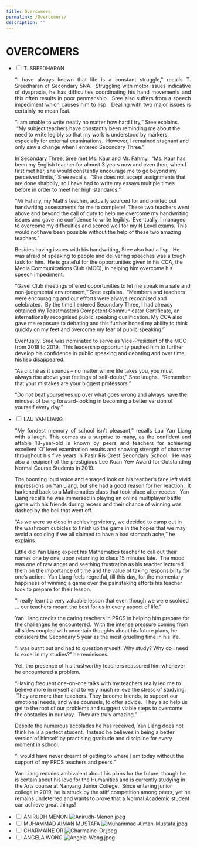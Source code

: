 ```yaml
---
title: Overcomers
permalink: /Overcomers/
description: ""
---
```

<h1>OVERCOMERS</h1>

<ul class="jekyllcodex_accordion">

<li>
<input type="checkbox" id="accordion1">
<label for="accordion1">T. SREEDHARAN</label>
<p align="justify">“I have always known that life is a constant struggle,” recalls T. Sreedharan of Secondary 5NA.  Struggling with motor issues indicative of dyspraxia, he has difficulties coordinating his hand movements and this often results in poor penmanship.  Sree also suffers from a speech impediment which causes him to lisp.  Dealing with two major issues is certainly no mean feat.

“I am unable to write neatly no matter how hard I try,” Sree explains.  “My subject teachers have constantly been reminding me about the need to write legibly so that my work is understood by markers, especially for external examinations.  However, I remained stagnant and only saw a change when I entered Secondary Three.”

In Secondary Three, Sree met Ms. Kaur and Mr. Fahmy.  “Ms. Kaur has been my English teacher for almost 3 years now and even then, when I first met her, she would constantly encourage me to go beyond my perceived limits,” Sree recalls.  “She does not accept assignments that are done shabbily, so I have had to write my essays multiple times before in order to meet her high standards.”  

“Mr Fahmy, my Maths teacher, actually sourced for and printed out handwriting assessments for me to complete!  These two teachers went above and beyond the call of duty to help me overcome my handwriting issues and gave me confidence to write legibly.  Eventually, I managed to overcome my difficulties and scored well for my N Level exams. This would not have been possible without the help of these two amazing teachers.”

Besides having issues with his handwriting, Sree also had a lisp.  He was afraid of speaking to people and delivering speeches was a tough task for him.  He is grateful for the opportunities given in his CCA, the Media Communications Club (MCC), in helping him overcome his speech impediment.

“Gavel Club meetings offered opportunities to let me speak in a safe and non-judgmental environment,” Sree explains.  “Members and teachers were encouraging and our efforts were always recognised and celebrated.  By the time I entered Secondary Three, I had already obtained my Toastmasters Competent Communicator Certificate, an internationally recognised public speaking qualification. My CCA also gave me exposure to debating and this further honed my ability to think quickly on my feet and overcome my fear of public speaking.”

Eventually, Sree was nominated to serve as Vice-President of the MCC from 2018 to 2019.  This leadership opportunity pushed him to further develop his confidence in public speaking and debating and over time, his lisp disappeared.

“As cliché as it sounds – no matter where life takes you, you must always rise above your feelings of self-doubt,” Sree laughs.  “Remember that your mistakes are your biggest professors.”

“Do not beat yourselves up over what goes wrong and always have the mindset of being forward-looking in becoming a better version of yourself every day.”</p>
</li>
	
<li>
<input type="checkbox" id="accordion2">
<label for="accordion2">LAU YAN LIANG</label>
<p align="justify">“My fondest memory of school isn’t pleasant,” recalls Lau Yan Liang with a laugh. This comes as a surprise to many, as the confident and affable 18-year-old is known by peers and teachers for achieving excellent ‘O’ level examination results and showing strength of character throughout his five years in Pasir Ris Crest Secondary School.  He was also a recipient of the prestigious Lee Kuan Yew Award for Outstanding Normal Course Students in 2019.  

The booming loud voice and enraged look on his teacher’s face left vivid impressions on Yan Liang, but she had a good reason for her reaction.  It harkened back to a Mathematics class that took place after recess.  Yan Liang recalls he was immersed in playing an online multiplayer battle game with his friends during recess and their chance of winning was dashed by the bell that went off.

“As we were so close in achieving victory, we decided to camp out in the washroom cubicles to finish up the game in the hopes that we may avoid a scolding if we all claimed to have a bad stomach ache,” he explains.

Little did Yan Liang expect his Mathematics teacher to call out their names one by one, upon returning to class 15 minutes late.  The mood was one of raw anger and seething frustration as his teacher lectured them on the importance of time and the value of taking responsibility for one’s action.  Yan Liang feels regretful, till this day, for the momentary happiness of winning a game over the painstaking efforts his teacher took to prepare for their lesson.

“I really learnt a very valuable lesson that even though we were scolded … our teachers meant the best for us in every aspect of life.”

Yan Liang credits the caring teachers in PRCS in helping him prepare for the challenges he encountered.  With the intense pressure coming from all sides coupled with uncertain thoughts about his future plans, he considers the Secondary 5 year as the most gruelling time in his life.

“I was burnt out and had to question myself: Why study? Why do I need to excel in my studies?” he reminisces.

Yet, the presence of his trustworthy teachers reassured him whenever he encountered a problem.

“Having frequent one-on-one talks with my teachers really led me to believe more in myself and to very much relieve the stress of studying.  They are more than teachers. They become friends, to support our emotional needs, and wise counsels, to offer advice.  They also help us get to the root of our problems and suggest viable steps to overcome the obstacles in our way.  They are truly amazing.”

Despite the numerous accolades he has received, Yan Liang does not think he is a perfect student.  Instead he believes in being a better version of himself by practising gratitude and discipline for every moment in school.

“I would have never dreamt of getting to where I am today without the support of my PRCS teachers and peers.”

Yan Liang remains ambivalent about his plans for the future, though he is certain about his love for the Humanities and is currently studying in the Arts course at Nanyang Junior College.  Since entering junior college in 2019, he is struck by the stiff competition among peers, yet he remains undeterred and wants to prove that a Normal Academic student can achieve great things!</p>
</li>

<li>
<input type="checkbox" id="accordion3">
<label for="accordion3">ANIRUDH MENON</label>
<img src="/images/Anirudh-Menon.jpeg" alt="Anirudh-Menon.jpeg">
</li>
	
<li>
<input type="checkbox" id="accordion4">
<label for="accordion4">MUHAMMAD AIMAN MUSTAFA</label>
<img src="/images/Muhammad-Aiman-Mustafa.jpeg" alt="Muhammad-Aiman-Mustafa.jpeg">
</li>
	
<li>
<input type="checkbox" id="accordion5">
<label for="accordion5">CHARMAINE OR</label>
<img src="/images/Charmaine-Or.jpeg" alt="Charmaine-Or.jpeg">
</li>
	
<li>
<input type="checkbox" id="accordion6">
<label for="accordion6">ANGELA WONG</label>
<img src="/images/Angela-Wong.jpeg" alt="Angela-Wong.jpeg">
</li>

</ul>